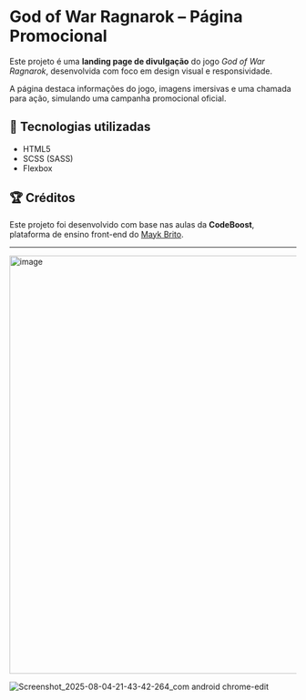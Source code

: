 # God of War Ragnarok – Página Promocional

Este projeto é uma **landing page de divulgação** do jogo *God of War Ragnarok*, desenvolvida com foco em design visual e responsividade.

A página destaca informações do jogo, imagens imersivas e uma chamada para ação, simulando uma campanha promocional oficial.

## 🔧 Tecnologias utilizadas

- HTML5
- SCSS (SASS)
- Flexbox

## 🏆 Créditos

Este projeto foi desenvolvido com base nas aulas da **CodeBoost**, plataforma de ensino front-end do [Mayk Brito](https://maykbrito.com/).

---



<img width="1572" height="735" alt="image" src="https://github.com/user-attachments/assets/51b81e53-03f8-44f5-8e29-1877ee2726c7" />

![Screenshot_2025-08-04-21-43-42-264_com android chrome-edit](https://github.com/user-attachments/assets/77b1aad5-9e03-41e2-b40c-91fa77a5ee04)

